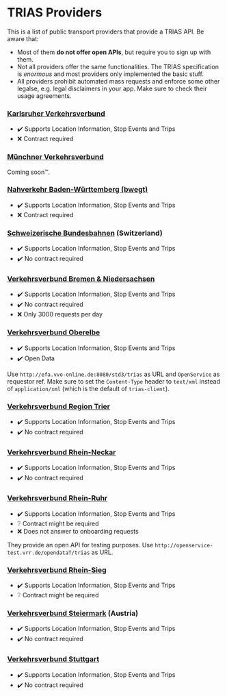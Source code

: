 # TRIAS Providers

This is a list of public transport providers that provide a TRIAS API. Be aware that:
- Most of them **do not offer open APIs**, but require you to sign up with them.
- Not all providers offer the same functionalities. The TRIAS specification is *enormous* and most providers only implemented the basic stuff.
- All providers prohibit automated mass requests and enforce some other legalse, e.g. legal disclaimers in your app. Make sure to check their usage agreements.


### [Karlsruher Verkehrsverbund](https://www.kvv.de/fahrplan/fahrplaene/open-data.html)

- :heavy_check_mark: Supports Location Information, Stop Events and Trips
- :x: Contract required

### [Münchner Verkehrsverbund](https://www.mvv-muenchen.de/fahrplanauskunft/fuer-entwickler/index.html)

Coming soon™.

### [Nahverkehr Baden-Württemberg (bwegt)](https://www.mobidata-bw.de/dataset/trias)

- :heavy_check_mark: Supports Location Information, Stop Events and Trips
- :x: Contract required

### [Schweizerische Bundesbahnen](https://opentransportdata.swiss/dataset/aaa) (Switzerland)

- :heavy_check_mark: Supports Location Information, Stop Events and Trips
- :heavy_check_mark: No contract required

### [Verkehrsverbund Bremen & Niedersachsen](https://www.vbn.de/service/entwicklerinfos/)

- :heavy_check_mark: Supports Location Information, Stop Events and Trips
- :heavy_check_mark: No contract required
- :x: Only 3000 requests per day

### [Verkehrsverbund Oberelbe](https://www.govdata.de/daten/-/details/api-fahrplanauskunft-vvo)

- :heavy_check_mark: Supports Location Information, Stop Events and Trips
- :heavy_check_mark: Open Data

Use `http://efa.vvo-online.de:8080/std3/trias` as URL and `OpenService` as requestor ref. Make sure to set the `Content-Type` header to `text/xml` instead of `application/xml` (which is the default of `trias-client`).

### [Verkehrsverbund Region Trier](https://www.vrt-info.de/openservice)

- :heavy_check_mark: Supports Location Information, Stop Events and Trips
- :heavy_check_mark: No contract required

### [Verkehrsverbund Rhein-Neckar](https://www.vrn.de/opendata/API)

- :heavy_check_mark: Supports Location Information, Stop Events and Trips
- :heavy_check_mark: No contract required

### [Verkehrsverbund Rhein-Ruhr](https://openvrr.de/pages/api)

- :heavy_check_mark: Supports Location Information, Stop Events and Trips
- :grey_question: Contract might be required
- :x: Does not answer to onboarding requests

They provide an open API for testing purposes. Use `http://openservice-test.vrr.de/opendataT/trias` as URL.

### [Verkehrsverbund Rhein-Sieg](https://www.vrs.de/fahren/fahrplanauskunft/opendata-/-openservice)

- :heavy_check_mark: Supports Location Information, Stop Events and Trips
- :grey_question: Contract might be required

### [Verkehrsverbund Steiermark](https://www.verbundlinie.at/fahrplan/rund-um-den-fahrplan/link-zum-fahrplan) (Austria)

- :heavy_check_mark: Supports Location Information, Stop Events and Trips
- :heavy_check_mark: No contract required

### [Verkehrsverbund Stuttgart](https://www.openvvs.de/pages/api)

- :heavy_check_mark: Supports Location Information, Stop Events and Trips
- :heavy_check_mark: No contract required
